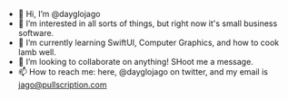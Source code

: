 - 👋 Hi, I’m @dayglojago
- 👀 I’m interested in all sorts of things, but right now it's small business software.
- 🌱 I’m currently learning SwiftUI, Computer Graphics, and how to cook lamb well.
- 💞️ I’m looking to collaborate on anything! SHoot me a message.
- 📫 How to reach me: here, @dayglojago on twitter, and my email is jago@pullscription.com
